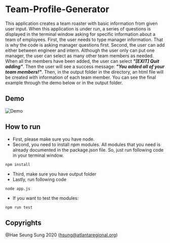 # Team-Profile-Generator

This application creates a team roaster with basic information from given user input. When this application is under run, a series of questions is displayed in the terminal window asking for specific information about a team of employees. First, the user needs to type manager information. That is why the code is asking manager questions first. Second, the user can add either between engineer and intern. Although the user only can put one manager, the user can select as many other team members as needed. When all the members have been added, the user can select ***"[EXIT] Quit adding"***. Then the user will see a success message: ***"You added all of your team members!"***. Then, in the output folder in the directory, an html file will be created with information of each team member. You can see the final example through the demo below or in the output folder.

## Demo
![Demo](assets/demo.gif)

## How to run
- First, please make sure you have node.
- Second, you need to install npm modules. All modules that you need is already documented in the package.json file. So, just run following code in your terminal window.
```
npm install
```
- Third, make sure you have output folder
- Lastly, run following code
```
node app.js
```
- If you want to test the modules:
```
npm run test
```

## Copyrights
@Hae Seung Sung 2020  (hsung@atlantaregional.org)
